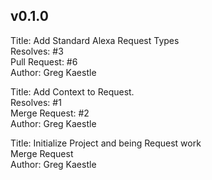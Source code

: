 ## v0.1.0

Title: Add Standard Alexa Request Types  
Resolves: #3  
Pull Request: #6  
Author: Greg Kaestle  

Title: Add Context to Request.  
Resolves: #1  
Merge Request: #2  
Author: Greg Kaestle  

Title: Initialize Project and being Request work  
Merge Request  
Author: Greg Kaestle  
